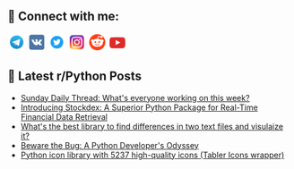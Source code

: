 ## 🔎 Connect with me:
[<img src="https://github.com/bullbesh/bullbesh/blob/main/images/Telegram.png" width="32" height="32" />](https://t.me/bullbesh)
[<img src="https://github.com/bullbesh/bullbesh/blob/main/images/VK.png" width="32" height="32" />](https://vk.com/bullbesh)
[<img src="https://github.com/bullbesh/bullbesh/blob/main/images/Twitter.png" width="32" height="32" />](https://twitter.com/bullbesh1)
[<img src="https://github.com/bullbesh/bullbesh/blob/main/images/Instagram.png" width="32" height="32" />](https://www.instagram.com/bullbesh)
[<img src="https://github.com/bullbesh/bullbesh/blob/main/images/Reddit.png" width="32" height="32" />](https://www.reddit.com/user/bullbesh)
[<img src="https://github.com/bullbesh/bullbesh/blob/main/images/YouTube.png" width="32" height="32" />](https://www.youtube.com/channel/UCtfjRs6uzgq5mfm8S06WTcg)

## 📕 Latest r/Python Posts
<!-- BLOG-POST-LIST:START -->
- [Sunday Daily Thread: What&#39;s everyone working on this week?](https://www.reddit.com/r/Python/comments/1c94bxm/sunday_daily_thread_whats_everyone_working_on/)
- [Introducing Stockdex: A Superior Python Package for Real-Time Financial Data Retrieval](https://www.reddit.com/r/Python/comments/1c92iom/introducing_stockdex_a_superior_python_package/)
- [What&#39;s the best library to find differences in two text files and visulaize it?](https://www.reddit.com/r/Python/comments/1c8v0o4/whats_the_best_library_to_find_differences_in_two/)
- [Beware the Bug: A Python Developer&#39;s Odyssey](https://www.reddit.com/r/Python/comments/1c8ss4p/beware_the_bug_a_python_developers_odyssey/)
- [Python icon library with 5237 high-quality icons &lpar;Tabler Icons wrapper&rpar;](https://www.reddit.com/r/Python/comments/1c8ohrp/python_icon_library_with_5237_highquality_icons/)
<!-- BLOG-POST-LIST:END -->
